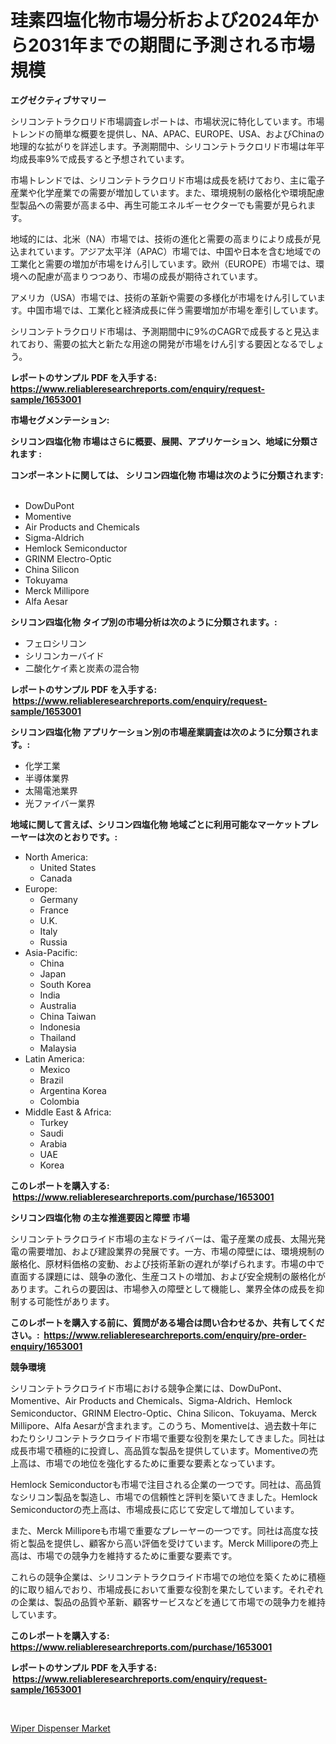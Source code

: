 <p><h1>珪素四塩化物市場分析および2024年から2031年までの期間に予測される市場規模</h1></p><p><strong>エグゼクティブサマリー</strong></p>
<p><p>シリコンテトラクロリド市場調査レポートは、市場状況に特化しています。市場トレンドの簡単な概要を提供し、NA、APAC、EUROPE、USA、およびChinaの地理的な拡がりを詳述します。予測期間中、シリコンテトラクロリド市場は年平均成長率9%で成長すると予想されています。</p><p>市場トレンドでは、シリコンテトラクロリド市場は成長を続けており、主に電子産業や化学産業での需要が増加しています。また、環境規制の厳格化や環境配慮型製品への需要が高まる中、再生可能エネルギーセクターでも需要が見られます。</p><p>地域的には、北米（NA）市場では、技術の進化と需要の高まりにより成長が見込まれています。アジア太平洋（APAC）市場では、中国や日本を含む地域での工業化と需要の増加が市場をけん引しています。欧州（EUROPE）市場では、環境への配慮が高まりつつあり、市場の成長が期待されています。</p><p>アメリカ（USA）市場では、技術の革新や需要の多様化が市場をけん引しています。中国市場では、工業化と経済成長に伴う需要増加が市場を牽引しています。</p><p>シリコンテトラクロリド市場は、予測期間中に9%のCAGRで成長すると見込まれており、需要の拡大と新たな用途の開発が市場をけん引する要因となるでしょう。</p></p>
<p><strong>レポートのサンプル PDF を入手する: <a href="https://www.reliableresearchreports.com/enquiry/request-sample/1653001">https://www.reliableresearchreports.com/enquiry/request-sample/1653001</a></strong></p>
<p><strong>市場セグメンテーション:</strong></p>
<p><strong> シリコン四塩化物 市場はさらに概要、展開、アプリケーション、地域に分類されます :</strong></p>
<p><strong>コンポーネントに関しては、 シリコン四塩化物 市場は次のように分類されます: &nbsp;</strong></p>
<p><ul><li>DowDuPont</li><li>Momentive</li><li>Air Products and Chemicals</li><li>Sigma-Aldrich</li><li>Hemlock Semiconductor</li><li>GRINM Electro-Optic</li><li>China Silicon</li><li>Tokuyama</li><li>Merck Millipore</li><li>Alfa Aesar</li></ul></p>
<p><strong> シリコン四塩化物 タイプ別の市場分析は次のように分類されます。:</strong></p>
<p><ul><li>フェロシリコン</li><li>シリコンカーバイド</li><li>二酸化ケイ素と炭素の混合物</li></ul></p>
<p><strong>レポートのサンプル PDF を入手する: &nbsp;<a href="https://www.reliableresearchreports.com/enquiry/request-sample/1653001">https://www.reliableresearchreports.com/enquiry/request-sample/1653001</a></strong></p>
<p><strong> シリコン四塩化物 アプリケーション別の市場産業調査は次のように分類されます。:</strong></p>
<p><ul><li>化学工業</li><li>半導体業界</li><li>太陽電池業界</li><li>光ファイバー業界</li></ul></p>
<p><strong>地域に関して言えば、シリコン四塩化物 地域ごとに利用可能なマーケットプレーヤーは次のとおりです。:</strong></p>
<p><ul>
    <li>
        North America:
        <ul>
            <li>United States</li>
            <li>Canada</li>
        </ul>
    </li>
    <li>
        Europe:
        <ul>
            <li>Germany</li>
            <li>France</li>
            <li>U.K.</li>
            <li>Italy</li>
            <li>Russia</li>
        </ul>
    </li>
    <li>
        Asia-Pacific:
        <ul>
            <li>China</li>
            <li>Japan</li>
            <li>South Korea</li>
            <li>India</li>
            <li>Australia</li>
            <li>China Taiwan</li>
            <li>Indonesia</li>
            <li>Thailand</li>
            <li>Malaysia</li>
        </ul>
    </li>
    <li>
        Latin America:
        <ul>
            <li>Mexico</li>
            <li>Brazil</li>
            <li>Argentina Korea</li>
            <li>Colombia</li>
        </ul>
    </li>
    <li>
        Middle East & Africa:
        <ul>
            <li>Turkey</li>
            <li>Saudi</li>
            <li>Arabia</li>
            <li>UAE</li>
            <li>Korea</li>
        </ul>
    </li>
    </ul></p>
<p><strong>このレポートを購入する: &nbsp;<a href="https://www.reliableresearchreports.com/purchase/1653001">https://www.reliableresearchreports.com/purchase/1653001</a></strong></p>
<p><strong>シリコン四塩化物 の主な推進要因と障壁 市場</strong></p>
<p><p>シリコンテトラクロライド市場の主なドライバーは、電子産業の成長、太陽光発電の需要増加、および建設業界の発展です。一方、市場の障壁には、環境規制の厳格化、原材料価格の変動、および技術革新の遅れが挙げられます。市場の中で直面する課題には、競争の激化、生産コストの増加、および安全規制の厳格化があります。これらの要因は、市場参入の障壁として機能し、業界全体の成長を抑制する可能性があります。</p></p>
<p><strong>このレポートを購入する前に、質問がある場合は問い合わせるか、共有してください。:&nbsp; <a href="https://www.reliableresearchreports.com/enquiry/pre-order-enquiry/1653001">https://www.reliableresearchreports.com/enquiry/pre-order-enquiry/1653001</a></strong></p>
<p><strong>競争環境</strong></p>
<p><p>シリコンテトラクロライド市場における競争企業には、DowDuPont、Momentive、Air Products and Chemicals、Sigma-Aldrich、Hemlock Semiconductor、GRINM Electro-Optic、China Silicon、Tokuyama、Merck Millipore、Alfa Aesarが含まれます。このうち、Momentiveは、過去数十年にわたりシリコンテトラクロライド市場で重要な役割を果たしてきました。同社は成長市場で積極的に投資し、高品質な製品を提供しています。Momentiveの売上高は、市場での地位を強化するために重要な要素となっています。</p><p>Hemlock Semiconductorも市場で注目される企業の一つです。同社は、高品質なシリコン製品を製造し、市場での信頼性と評判を築いてきました。Hemlock Semiconductorの売上高は、市場成長に応じて安定して増加しています。</p><p>また、Merck Milliporeも市場で重要なプレーヤーの一つです。同社は高度な技術と製品を提供し、顧客から高い評価を受けています。Merck Milliporeの売上高は、市場での競争力を維持するために重要な要素です。</p><p>これらの競争企業は、シリコンテトラクロライド市場での地位を築くために積極的に取り組んでおり、市場成長において重要な役割を果たしています。それぞれの企業は、製品の品質や革新、顧客サービスなどを通じて市場での競争力を維持しています。</p></p>
<p><strong>このレポートを購入する: &nbsp; <a href="https://www.reliableresearchreports.com/purchase/1653001">https://www.reliableresearchreports.com/purchase/1653001</a></strong></p>
<p><strong>レポートのサンプル PDF を入手する: &nbsp;<a href="https://www.reliableresearchreports.com/enquiry/request-sample/1653001">https://www.reliableresearchreports.com/enquiry/request-sample/1653001</a></strong><strong></strong></p>
<p>&nbsp;</p>
<p><p><a href="https://issuu.com/reportprime-2/docs/wiper-dispenser-market-size-2030.pptx">Wiper Dispenser Market</a></p></p>
